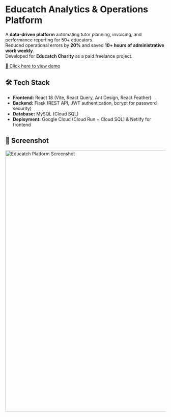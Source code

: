 # Educatch Analytics & Operations Platform

A **data-driven platform** automating tutor planning, invoicing, and performance reporting for 50+ educators.  
Reduced operational errors by **20%** and saved **10+ hours of administrative work weekly**.  
Developed for **Educatch Charity** as a paid freelance project.

[🔗 Click here to view demo](https://educatchcharity-demo.netlify.app)

## 🛠 Tech Stack
- **Frontend:** React 18 (Vite, React Query, Ant Design, React Feather)  
- **Backend:** Flask (REST API, JWT authentication, bcrypt for password security)  
- **Database:** MySQL (Cloud SQL)  
- **Deployment:** Google Cloud (Cloud Run + Cloud SQL) & Netlify for frontend  

## 📸 Screenshot
<img width="1440" height="819" alt="Educatch Platform Screenshot" src="https://github.com/user-attachments/assets/fc545dce-5fad-4774-aff5-5d45bcc48fa8" />
